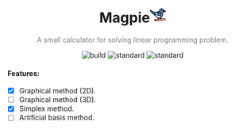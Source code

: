<h1 align="center">Magpie<img src="magpie.png"> </h1>
<p align="center">
</p>
<p align="center" style="color:gray">A small calculator for solving linear programming problem.</p>
<p align="center">
  <img src="https://github.com/NePutin94/Magpie/actions/workflows/main.yml/badge.svg" alt="build"/>
  <img src="https://img.shields.io/badge/%D0%A1%2B%2B-20-blue" alt="standard"/>
  <img src="https://wakatime.com/badge/user/121c07fb-f35b-4abe-9437-b3d28dded007/project/731b2c88-29db-43f8-85a9-2dc311830a0b.svg" alt="standard"/>
</p>

#### Features:

- [x] Graphical method (2D). 
- [ ] Graphical method (3D). 
- [x] Simplex method. 
- [ ] Artificial basis method. 
